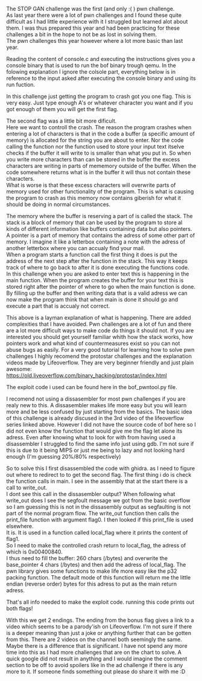 The STOP GAN challenge was the first (and only :( ) pwn challenge.<br />
As last year there were a lot of pwn challenges and I found these quite difficult as I had little experience with it I struggled but learned alot about them. I was thus prepared this year and had been practicing for these challenges a bit in the hope to not be as lost in solving them. <br />
The pwn challenges this year however where a lot more basic than last year.

Reading the content of console.c and executing the instructions gives you a console binary that is used to run the bof binary trough qemu. In the folowing explanation I ignore the colsole part, everything below is in reference to the input asked after executing the console binary and using its run fuction.

In this challenge just getting the program to crash got you one flag. This is very easy. Just type enough A's or whatever character you want and if you got enough of them you will get the first flag.

The second flag was a little bit more dificult.<br />
Here we want to controll the crash. The reason the program crashes when entering a lot of characters is that in the code a buffer (a specific amount of memory) is allocated for the string you are about to enter. Nor the code calling the function nor the function used to store your input text itselve checks if the buffer it will write to is smaller than what you put in. So when you write more characters than can be stored in the buffer the excess characters are writing in parts of mememory outside of the buffer. When the code somewhere returns what is in the buffer it will thus not contain these characters.<br />
What is worse is that these excess characters will overwrite parts of memory used for other functionality of the program. This is what is causing the program to crash as this memory now contains giberish for what it should be doing in normal circumstances.

The memory where the buffer is reserving a part of is called the stack. The stack is a block of memory that can be used by the program to store al kinds of different information like buffers containing data but also pointers. <br />
A pointer is a part of memory that contains the adress of some other part of memory. I imagine it like a letterbox containing a note with the adress of another letterbox where you can accualy find your mail. <br />
When a program starts a function call the first thing it does is put the address of the next step after the function in the stack. This way it keeps track of where to go back to after it is done executing the functions code. <br />
In this challenge when you are asked to enter text this is happening in the main function. When the program creates the buffer for your text this is stored right after the pointer of where to go when the main function is done. By filling up the buffer and then writing data that is a valid adress we can now make the program think that when main is done it should go and execute a part that is accualy not correct.

This above is a layman explanation of what is happening. There are added complexities that I have avoided. Pwn challenges are a lot of fun and there are a lot more difficult ways to make code do things it should not. If you are interested you should get yourself familiar whith how the stack works, how pointers work and what kind of countermeasures exist so you can not abuse bugs as easily. For a very good tutorial for learning how to solve pwn challenges I highly recomend the protostar challenges and the explanation videos made by Lifeoverflow. They are very beginner friendly and just plain awesome:<br />
https://old.liveoverflow.com/binary_hacking/protostar/index.html


The exploit code i used can be found here in the bof_pwntool.py file.

I recomend not using a dissasembler for most pwn challenges if you are realy new to this. A dissasembler makes life more easy but you will learn more and be less confused by just starting from the basics. The basic idea of this challenge is already discused in the 3rd video of the lifeoverflow series linked above. However I did not have the source code of bof here so I did not even know the function that would give me the flag let alone its adress. Even after knowing what to look for with from having used a disassembler I struggled to find the same info just using gdb. I'm not sure if this is due to it being MIPS or just me being to lazy and not looking hard enough (I'm guessing 20%/80% respectively)

So to solve this I first disassembled the code with ghidra. as I need to figure out where to redirect to to get the second flag.
The first thing i do is check the function calls in main. I see in the assembly that at the start there is a call to write_out.<br />
I dont see this call in the dissasembler output? When following what write_out does I see the segfoult message we got from the basic overflow so I am guessing this is not in the dissasembly output as segfaulting is not part of the normal program flow. The write_out function then calls the print_file function with argument flag0. I then looked if this print_file is used elsewhere.<br />
It is. It is used in a function called local_flag where it prints the content of flag1.<br />
So I need to make the controlled crash return to local_flag, the adress of which is 0x00400840.<br />
I thus need to fill the buffer: 260 chars (/bytes) and overwrite the base_pointer 4 chars (/bytes) and then add the adress of local_flag. The pwn library gives some functions to make life more easy like the p32 packing function. The default mode of this function will return me the little endian (reverse order) bytes for this adress to put as the main return adress.

That's all info needed to make the exploit code. running this code prints out both flags!

With this we get 2 endings. The ending from the bonus flag gives a link to a video which seems to be a parody'ish on Lifeoverflow. I'm not sure if there is a deeper meaning than just a joke or anything further that can be gotten from this. There are 2 videos on the channel both seemingly the same. Maybe there is a difference that is significant. I have not spend any more time into this as I had more challenges that are on the chart to solve. A quick google did not result in anything and I would imagine the comment section to be off to avoid spoilers like in the ad challenge if there is any more to it. If someone finds something out please do share it with me :D


